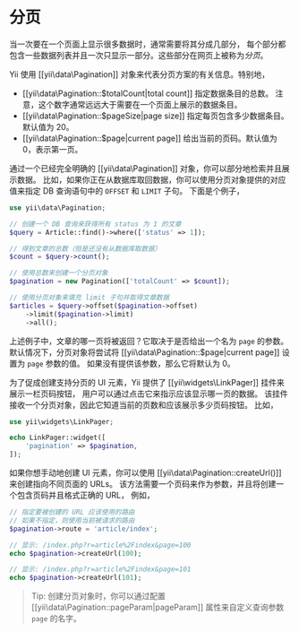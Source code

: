 分页
==========

当一次要在一个页面上显示很多数据时，通常需要将其分成几部分，
每个部分都包含一些数据列表并且一次只显示一部分。这些部分在网页上被称为*分页*。
  
Yii 使用 [[yii\data\Pagination]] 对象来代表分页方案的有关信息。特别地，

* [[yii\data\Pagination::$totalCount|total count]] 指定数据条目的总数。
  注意，这个数字通常远远大于需要在一个页面上展示的数据条目。
* [[yii\data\Pagination::$pageSize|page size]] 指定每页包含多少数据条目。
  默认值为 20。
* [[yii\data\Pagination::$page|current page]] 给出当前的页码。默认值为 0，表示第一页。

通过一个已经完全明确的 [[yii\data\Pagination]] 对象，你可以部分地检索并且展示数据。
比如，如果你正在从数据库取回数据，你可以使用分页对象提供的对应值来指定 DB 查询语句中的 `OFFSET` 和 `LIMIT` 子句。
下面是个例子，

```php
use yii\data\Pagination;

// 创建一个 DB 查询来获得所有 status 为 1 的文章
$query = Article::find()->where(['status' => 1]);

// 得到文章的总数（但是还没有从数据库取数据）
$count = $query->count();

// 使用总数来创建一个分页对象
$pagination = new Pagination(['totalCount' => $count]);

// 使用分页对象来填充 limit 子句并取得文章数据
$articles = $query->offset($pagination->offset)
    ->limit($pagination->limit)
    ->all();
```

上述例子中，文章的哪一页将被返回？它取决于是否给出一个名为 `page` 的参数。
默认情况下，分页对象将尝试将 [[yii\data\Pagination::$page|current page]] 设置为 `page` 参数的值。
如果没有提供该参数，那么它将默认为 0。

为了促成创建支持分页的 UI 元素，Yii 提供了 [[yii\widgets\LinkPager]] 挂件来展示一栏页码按钮，
用户可以通过点击它来指示应该显示哪一页的数据。
该挂件接收一个分页对象，因此它知道当前的页数和应该展示多少页码按钮。
比如，

```php
use yii\widgets\LinkPager;

echo LinkPager::widget([
    'pagination' => $pagination,
]);
```

如果你想手动地创建 UI 元素，你可以使用 [[yii\data\Pagination::createUrl()]] 来创建指向不同页面的 URLs。
该方法需要一个页码来作为参数，并且将创建一个包含页码并且格式正确的 URL，
例如，

```php
// 指定要被创建的 URL 应该使用的路由
// 如果不指定，则使用当前被请求的路由
$pagination->route = 'article/index';

// 显示: /index.php?r=article%2Findex&page=100
echo $pagination->createUrl(100);

// 显示: /index.php?r=article%2Findex&page=101
echo $pagination->createUrl(101);
```

> Tip: 创建分页对象时，你可以通过配置 [[yii\data\Pagination::pageParam|pageParam]]
  属性来自定义查询参数 `page` 的名字。
